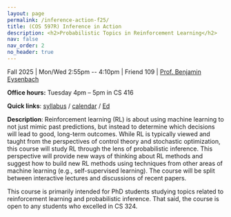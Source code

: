 ```yaml
---
layout: page
permalink: /inference-action-f25/
title: (COS 597R) Inference in Action
description: <h2>Probabilistic Topics in Reinforcement Learning</h2>
nav: false
nav_order: 2
no_header: true
---
```


<p>Fall 2025 | Mon/Wed 2:55pm -- 4:10pm | Friend 109 | <a href="../index.html">Prof. Benjamin Eysenbach</a> </p>

**Office hours:** Tuesday 4pm – 5pm in CS 416


**Quick links**: [syllabus](https://docs.google.com/document/d/1qeE1Sz-pQBehIJ_gTKSNTw1tOmXlS3a3-4rmpBg2ZMw/edit?usp=sharing) / [calendar](https://docs.google.com/spreadsheets/d/1UxMqw2ZNVVyJjYn8pJ4Gj3GnsJSBwVW8_ykkiUdxm88/edit?usp=sharing) / [Ed](https://edstem.org/us/courses/84511/discussion)

<!--

**FAQ**:
* Where is class? Friend Center 006.
* The class is full? Please fill out the [waitlist form](https://forms.gle/vtWQ1xtD2fkEL97Q9). No need to email me. Attend class and I'll let you know the plan for enrollment (I'm working to get a TA that will help us increase the cap a bit.).
* First class: Wed Sept 6.
* Is it OK that I haven't taken COS 324, but have taken another ML course? Yes, _as long as you're familiar with the [RL](https://princeton-introml.github.io/files/part4.pdf) and [mathematics for ML](https://princeton-introml.github.io/files/part6.pdf) portions of 324_.
* Office hours will be immediately followly Wednesday's classes: Wed 3:00pm -- 4:00pm in CS 416.
* Other questions? Email the course staff ([eysenbach@princeton.edu](mailto:eysenbach@princeton.edu)).
-->

**Description**: Reinforcement learning (RL) is about using machine learning to not just mimic past predictions, but instead to determine which decisions will lead to good, long-term outcomes. While RL is typically viewed and taught from the perspectives of control theory and stochastic optimization, this course will study RL through the lens of probabilistic inference. This perspective will provide new ways of thinking about RL methods and suggest how to build new RL methods using techniques from other areas of machine learning (e.g., self-supervised learning). The course will be split between interactive lectures and discussions of recent papers.

This course is primarily intended for PhD students studying topics related to reinforcement learning and probabilistic inference. That said, the course is open to any students who excelled in CS 324. 
